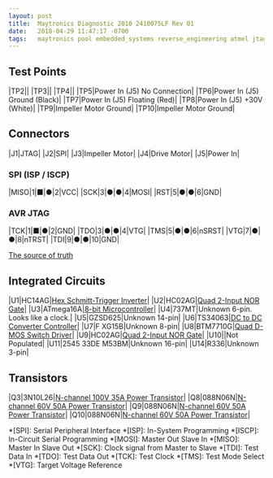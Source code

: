 ```yaml
---
layout: post
title:  Maytronics Diagnostic 2010 2410075LF Rev 01
date:   2018-04-29 11:47:17 -0700
tags:   maytronics pool embedded_systems reverse_engineering atmel jtag
---
```

## Test Points

|TP2||
|TP3||
|TP4||
|TP5|Power In (J5) No Connection|
|TP6|Power In (J5) Ground (Black)|
|TP7|Power In (J5) Floating (Red)|
|TP8|Power In (J5) +30V (White)|
|TP9|Impeller Motor Ground|
|TP10|Impeller Motor Ground|

## Connectors

|J1|JTAG|
|J2|SPI|
|J3|Impeller Motor|
|J4|Drive Motor|
|J5|Power In|


### SPI (ISP / ISCP)

|MISO|1|&#9632;|&#9679;|2|VCC|
|SCK|3|&#9679;|&#9679;|4|MOSI|
|RST|5|&#9679;|&#9679;|6|GND|

### AVR JTAG

|TCK|1|&#9632;|&#9679;|2|GND|
|TDO|3|&#9679;|&#9679;|4|VTG|
|TMS|5|&#9679;|&#9679;|6|nSRST|
|VTG|7|&#9679;|&#9679;|8|nTRST|
|TDI|9|&#9679;|&#9679;|10|GND|

[The source of truth](https://www.microchip.com/webdoc/GUID-DDB0017E-84E3-4E77-AAE9-7AC4290E5E8B/index.html?GUID-27BF3A3E-B61E-485F-8816-EBB7F5642827)

## Integrated Circuits

|U1|HC14AG|[Hex Schmitt-Trigger Inverter](https://www.onsemi.com/pub/Collateral/MC74HC14A-D.PDF)|
|U2|HC02AG|[Quad 2-Input NOR Gate](https://www.onsemi.com/pub/Collateral/MC74HC02A-D.PDF)|
|U3|ATmega16A|[8-bit Microcontroller](http://ww1.microchip.com/downloads/en/DeviceDoc/Atmel-8154-8-bit-AVR-ATmega16A_Datasheet.pdf)|
|U4|737MT|Unknown 6-pin. Looks like a clock.|
|U5|GZSD625|Unknown 14-pin|
|U6|TS34063|[DC to DC Converter Controller](http://www.taiwansemi.com/products/datasheet/TS34063_B13.pdf)|
|U7|F XG15B|Unknown 8-pin|
|U8|BTM7710G|[Quad D-MOS Switch Driver](https://www.infineon.com/dgdl/Infineon-BTM7710G-DS-v01_00-en.pdf?fileId=db3a30431add1d95011aedf960bb0349)|
|U9|HC02AG|[Quad 2-Input NOR Gate](https://www.onsemi.com/pub/Collateral/MC74HC02A-D.PDF)|
|U10||Not Populated|
|U11|2545 33DE M53BM|Unknown 16-pin|
|U14|R336|Unknown 3-pin|

## Transistors

|Q3|3N10L26|[N-channel 100V 35A Power Transistor](https://www.infineon.com/dgdl/Infineon-IPP_B_I70N10S3L_12-DS-01_02-en.pdf?fileId=db3a30431a5c32f2011a9085629c594b)|
|Q8|088N06N|[N-channel 60V 50A Power Transistor](https://www.infineon.com/dgdl/Infineon-IPD088N06N3-DS-v02_00-en.pdf?fileId=db3a30431ddc9372011e2b2351db4d5c)|
|Q9|088N06N|[N-channel 60V 50A Power Transistor](https://www.infineon.com/dgdl/Infineon-IPD088N06N3-DS-v02_00-en.pdf?fileId=db3a30431ddc9372011e2b2351db4d5c)|
|Q10|088N06N|[N-channel 60V 50A Power Transistor](https://www.infineon.com/dgdl/Infineon-IPD088N06N3-DS-v02_00-en.pdf?fileId=db3a30431ddc9372011e2b2351db4d5c)|

*[SPI]: Serial Peripheral Interface
*[ISP]: In-System Programming
*[ISCP]: In-Circuit Serial Programming
*[MOSI]: Master Out Slave In
*[MISO]: Master In Slave Out
*[SCK]: Clock signal from Master to Slave
*[TDI]: Test Data In
*[TDO]: Test Data Out
*[TCK]: Test Clock
*[TMS]: Test Mode Select
*[VTG]: Target Voltage Reference
